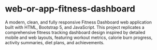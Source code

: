 # web-or-app-fitness-dashboard
A modern, clean, and fully responsive Fitness Dashboard web application built with HTML, Bootstrap 5, and JavaScript. This project replicates a comprehensive fitness tracking dashboard design inspired by detailed mobile and web layouts, featuring workout metrics, calorie burn progress, activity summaries, diet plans, and achievements.
